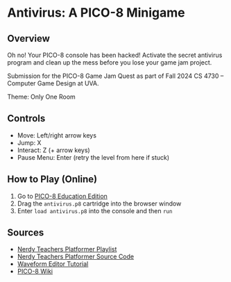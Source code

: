 # Antivirus: A PICO-8 Minigame

## Overview

Oh no! Your PICO-8 console has been hacked!
Activate the secret antivirus program and clean up the mess before you lose your game jam project.

Submission for the PICO-8 Game Jam Quest as part of Fall 2024 CS 4730 – Computer Game Design at UVA.

Theme: Only One Room

## Controls

- Move: Left/right arrow keys
- Jump: X
- Interact: Z (+ arrow keys)
- Pause Menu: Enter (retry the level from here if stuck)

## How to Play (Online)

1. Go to [PICO-8 Education Edition](https://www.pico-8-edu.com/)
2. Drag the `antivirus.p8` cartridge into the browser window
3. Enter `load antivirus.p8` into the console and then `run`

## Sources

- [Nerdy Teachers Platformer Playlist](https://youtube.com/playlist?list=PLyhkEEoUjSQtUiSOu-N4BIrHBFtLNjkyE)
- [Nerdy Teachers Platformer Source Code](https://nerdyteachers.com/Explain/Platformer/)
- [Waveform Editor Tutorial](https://youtube.com/watch?v=Wj1LJQutMCY)
- [PICO-8 Wiki](http://pico8wiki.com/index.php?title=Pico-8_Wikia)